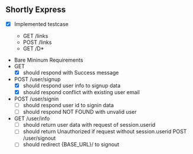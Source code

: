 ## Shortly Express

- [x] Implemented testcase

  - GET /links
  - POST /links
  - GET /D\*
    <!-- mysql sever 실행 및 shortly database만들어주기, password 설정 -->

- Bare Mininum Requirements
- GET
  - [x] should respond with Success message
- POST /user/signup
  - [x] should respond user info to signup data
  - [x] should respond conflict with existing user email
- POST /user/signin
  - [ ] should respond user id to signin data
  - [ ] should respond NOT FOUND with unvalid user
- GET /user/info
  - [ ] should return user data with request of session.userid
  - [ ] should return Unauthorized if request without session.userid
        POST /user/signout
  - [ ] should redirect {BASE_URL}/ to signout
